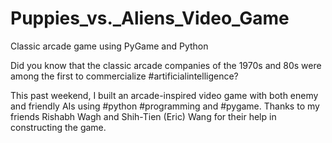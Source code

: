 # Puppies_vs._Aliens_Video_Game

Classic arcade game using PyGame and Python

Did you know that the classic arcade companies of the 1970s and 80s were among the first to commercialize #artificialintelligence?

This past weekend, I built an arcade-inspired video game with both enemy and friendly AIs using #python #programming and #pygame. Thanks to my friends Rishabh Wagh and Shih-Tien (Eric) Wang for their help in constructing the game.

